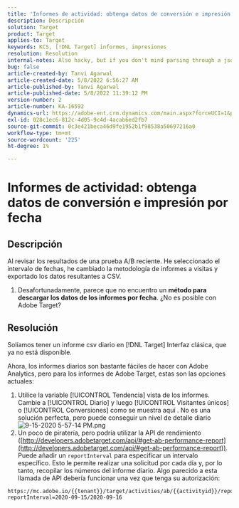 ```yaml
---
title: 'Informes de actividad: obtenga datos de conversión e impresión por fecha'
description: Descripción
solution: Target
product: Target
applies-to: Target
keywords: KCS, [!DNL Target] informes, impresiones
resolution: Resolution
internal-notes: Also hacky, but if you don't mind parsing through a json file for the data, the UI makes a request to get that daily data when you load the trend report above you could grab. If you monitor the network calls it should be one with the file name of performance.at.json.
bug: false
article-created-by: Tanvi Agarwal
article-created-date: 5/8/2022 6:56:27 AM
article-published-by: Tanvi Agarwal
article-published-date: 5/8/2022 11:39:12 PM
version-number: 2
article-number: KA-16592
dynamics-url: https://adobe-ent.crm.dynamics.com/main.aspx?forceUCI=1&pagetype=entityrecord&etn=knowledgearticle&id=8a5720f9-9bce-ec11-a7b5-0022480a8d10
exl-id: 028c1ec6-812c-4d05-9c4d-4acab6ed2fb7
source-git-commit: 0c3e421beca46d9fe1952b1f98538a50697216a0
workflow-type: tm+mt
source-wordcount: '225'
ht-degree: 1%

---
```


# Informes de actividad: obtenga datos de conversión e impresión por fecha

## Descripción


Al revisar los resultados de una prueba A/B reciente. He seleccionado el intervalo de fechas, he cambiado la metodología de informes a visitas y exportado los datos resultantes a CSV.

1. Desafortunadamente, parece que no encuentro un <b>método para descargar los datos de los informes por fecha</b>. ¿No es posible con Adobe Target?





## Resolución


Solíamos tener un informe csv diario en [!DNL Target] Interfaz clásica, que ya no está disponible.



Ahora, los informes diarios son bastante fáciles de hacer con Adobe Analytics, pero para los informes de Adobe Target, estas son las opciones actuales:

1. Utilice la variable [!UICONTROL Tendencia] vista de los informes. Cambie a [!UICONTROL Diario] y luego [!UICONTROL Visitantes únicos] o [!UICONTROL Conversiones] como se muestra aquí . No es una solución perfecta, pero puede conseguir un nivel de detalle diario ![9-15-2020 5-57-14 PM.png](https://experienceleaguecommunities.adobe.com/t5/image/serverpage/image-id/26856iB79D1F7E2EB217FD/image-size/medium?v=1.0&amp;amp;px=400)
2. Un poco de piratería, pero podría utilizar la API de rendimiento ([http://developers.adobetarget.com/api/#get-ab-performance-report](http://developers.adobetarget.com/api/#get-ab-performance-report)). Puede añadir un `reportInterval` para especificar un intervalo específico. Esto le permite realizar una solicitud por cada día y, por lo tanto, recopilar los números del informe diario. Algo parecido a esta llamada de API debería funcionar una vez que tenga su autorización:



```
https://mc.adobe.io/{{tenant}}/target/activities/ab/{{activityid}}/report/performance?reportInterval=2020-09-15/2020-09-16
```
